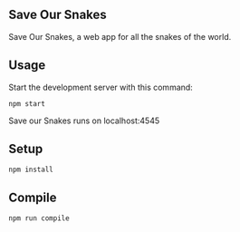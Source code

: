 
Save Our Snakes
---
 
Save Our Snakes, a web app for all the snakes of the world.  

Usage
---
 
Start the development server with this command:
 
```
npm start
```
 
Save our Snakes runs on localhost:4545
 
Setup
---
 
```
npm install
```

 
Compile
---
 
```
npm run compile
```